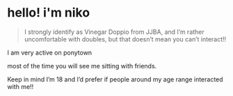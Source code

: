 # hello! i'm niko

> I strongly identify as Vinegar Doppio from JJBA,  and I’m rather uncomfortable with doubles, but that doesn’t mean you can’t interact!!

I am very active on ponytown

most of the time you will see me sitting with friends.

Keep in mind I’m 18 and I’d prefer if people around my age range interacted with me!!

